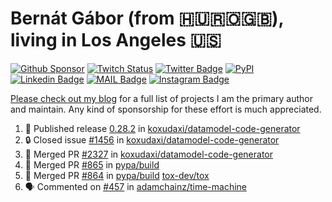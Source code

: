 # Bernát Gábor (from 🇭🇺🇷🇴🇬🇧), living in Los Angeles 🇺🇸

[![Github Sponsor](https://img.shields.io/static/v1?label=Sponsor&message=%E2%9D%A4&logo=GitHub&link=https://github.com/sponsors/gaborbernat&style=flat-square)](https://github.com/sponsors/gaborbernat)
[![Twitch Status](https://img.shields.io/twitch/status/gaborbernat?style=flat-square)](https://www.twitch.tv/gaborbernat)
[![Twitter Badge](https://img.shields.io/badge/-@gjbernat-1ca0f1?style=flat-square&labelColor=1ca0f1&logo=twitter&logoColor=white&link=https://twitter.com/gjbernat)](https://twitter.com/gjbernat)
[![PyPI](https://img.shields.io/badge/-gaborbernat-0073b7?style=flat-square&logo=Python&logoColor=white&link=https://pypi.org/user/gaborbernat/)](https://pypi.org/user/gaborbernat/)
[![Linkedin Badge](https://img.shields.io/badge/-gaborbernat-blue?style=flat-square&logo=Linkedin&logoColor=white&link=https://www.linkedin.com/in/gaborbernat/)](https://www.linkedin.com/in/gaborbernat/)
[![MAIL Badge](https://img.shields.io/badge/-gaborjbernat@gmail.com-c14438?style=flat-square&logo=Gmail&logoColor=white&link=mailto:gaborjbernat@gmail.com)](mailto:gaborjbernat@gmail.com)
[![Instagram Badge](https://img.shields.io/badge/-@gabor__bernat-845EC2?style=flat-square&labelColor=white&logo=Instagram&link=https://instagram.com/gabor_bernat/)](https://instagram.com/gabor_bernat)

[Please check out my blog](https://bernat.tech/about/) for a full list of projects I am the primary author and maintain.
Any kind of sponsorship for these effort is much appreciated.

<!--START_SECTION:activity-->

1. 🚀 Published release [0.28.2](https://github.com/koxudaxi/datamodel-code-generator/releases/tag/0.28.2) in [koxudaxi/datamodel-code-generator](https://github.com/koxudaxi/datamodel-code-generator)
2. 🔒 Closed issue [#1456](https://github.com/koxudaxi/datamodel-code-generator/issues/1456) in [koxudaxi/datamodel-code-generator](https://github.com/koxudaxi/datamodel-code-generator)
3. 🎉 Merged PR [#2327](https://github.com/koxudaxi/datamodel-code-generator/pull/2327) in [koxudaxi/datamodel-code-generator](https://github.com/koxudaxi/datamodel-code-generator)
4. 🎉 Merged PR [#865](https://github.com/pypa/build/pull/865) in [pypa/build](https://github.com/pypa/build)
5. 🎉 Merged PR [#864](https://github.com/pypa/build/pull/864) in [pypa/build](https://github.com/pypa/build)
   [tox-dev/tox](https://github.com/tox-dev/tox)
5. 🗣 Commented on [#457](https://github.com/adamchainz/time-machine/pull/457#issuecomment-2197730644) in
[adamchainz/time-machine](https://github.com/adamchainz/time-machine)
<!--END_SECTION:activity-->
